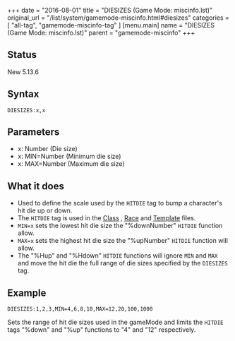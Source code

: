 +++
date = "2016-08-01"
title = "DIESIZES (Game Mode: miscinfo.lst)"
original_url = "/list/system/gamemode-miscinfo.html#diesizes"
categories = [ "all-tag", "gamemode-miscinfo-tag" ]
[menu.main]
    name = "DIESIZES (Game Mode: miscinfo.lst)"
    parent = "gamemode-miscinfo"
+++

## Status

New 5.13.6

## Syntax

`DIESIZES:x,x`

## Parameters

-   x: Number (Die size)
-   x: MIN=Number (Minimum die size)
-   x: MAX=Number (Maximum die size)



What it does
------------

-   Used to define the scale used by the `HITDIE` tag to bump a
    character's hit die up or down.
-   The `HITDIE` tag is used in the
    [Class](/list/data/classes/hitdie.html) ,
    [Race](/list/data/races/hitdie.html) and
    [Template](/list/data/templates/hitdie.html) files.
-   `MIN=x` sets the lowest hit die size the "%downNumber" `HITDIE`
    function allow.
-   `MAX=x` sets the highest hit die size the "%upNumber" `HITDIE`
    function will allow.
-   The "%Hup" and "%Hdown" `HITDIE` functions will ignore `MIN` and
    `MAX` and move the hit die the full range of die sizes specified by
    the `DIESIZES` tag.

Example
-------

`DIESIZES:1,2,3,MIN=4,6,8,10,MAX=12,20,100,1000`

Sets the range of hit die sizes used in the gameMode and limits the
`HITDIE` tags "%down" and "%up" functions to "4" and "12" respectively.

